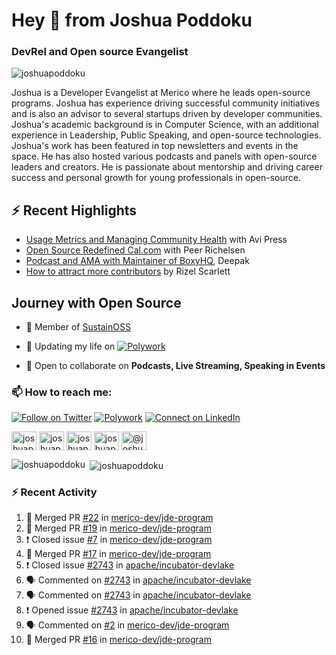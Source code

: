 <h1 align="left">Hey 👋 from Joshua Poddoku</h1>
<h3 align="left">DevRel and Open source Evangelist</h3>

<p align="left"> <img src="https://komarev.com/ghpvc/?username=joshuapoddoku&label=Profile%20views&color=0e75b6&style=flat" alt="joshuapoddoku" /> </p>

Joshua is a Developer Evangelist at Merico where he leads open-source programs. Joshua has experience driving successful community initiatives and is also an advisor to several startups driven by developer communities. Joshua's academic background is in Computer Science, with an additional experience in Leadership, Public Speaking, and open-source technologies. Joshua's work has been featured in top newsletters and events in the space. He has also hosted various podcasts and panels with open-source leaders and creators. He is passionate about mentorship and driving career success and personal growth for young professionals in open-source.

## :zap: Recent Highlights

- [Usage Metrics and Managing Community Health](https://www.youtube.com/watch?v=9-F_2GslGiE) with Avi Press
- [Open Source Redefined Cal.com](https://www.youtube.com/watch?v=HQ9jYOFfCg0) with Peer Richelsen
- [Podcast and AMA with Maintainer of BoxyHQ](https://www.youtube.com/watch?v=SCCBjOSLsK0), Deepak 
- [How to attract more contributors](https://www.youtube.com/watch?v=j-DjYOt6gOs) by Rizel Scarlett

## Journey with Open Source

- 🌱 Member of [SustainOSS](https://discourse.sustainoss.org/u/joshuapoddoku/summary)

- 📝 Updating my life on [![Polywork](https://img.shields.io/badge/--polywork?label=Polywork&logo=Polywork&style=social)](https://www.polywork.com/joshuapod)
 
- 💬 Open to collaborate on **Podcasts, Live Streaming, Speaking in Events**

### 📫 How to reach me:

[![Follow on Twitter](https://img.shields.io/badge/--twitter?label=Twitter&logo=Twitter&style=social)](https://twitter.com/JoshuaPoddoku)  [![Polywork](https://img.shields.io/badge/--polywork?label=Polywork&logo=Polywork&style=social)](https://www.polywork.com/joshuapod) [![Connect on LinkedIn](https://img.shields.io/badge/--linkedin?label=LinkedIn&logo=LinkedIn&style=social)](https://www.linkedin.com/in/joshuapod)


<p align="left">
<a href="https://codepen.io/joshuapoddoku" target="blank"><img align="center" src="https://cdn.jsdelivr.net/npm/simple-icons@3.0.1/icons/codepen.svg" alt="joshuapoddoku" height="30" width="40" /></a>
<a href="https://dev.to/joshuapoddoku" target="blank"><img align="center" src="https://cdn.jsdelivr.net/npm/simple-icons@3.0.1/icons/dev-dot-to.svg" alt="joshuapoddoku" height="30" width="40" /></a>
<a href="https://codesandbox.com/joshuapoddoku" target="blank"><img align="center" src="https://cdn.jsdelivr.net/npm/simple-icons@3.0.1/icons/codesandbox.svg" alt="joshuapoddoku" height="30" width="40" /></a>
<a href="https://instagram.com/the_wittymentor" target="blank"><img align="center" src="https://cdn.jsdelivr.net/npm/simple-icons@3.0.1/icons/instagram.svg" alt="joshuapoddoku" height="30" width="40" /></a>
<a href="https://medium.com/@joshuapod" target="blank"><img align="center" src="https://cdn.jsdelivr.net/npm/simple-icons@3.0.1/icons/medium.svg" alt="@joshuapod" height="30" width="40" /></a>
</p>


<p><img align="left" src="https://github-readme-stats.vercel.app/api/top-langs?username=joshuapoddoku&show_icons=true&locale=en&layout=compact" alt="joshuapoddoku" /></p>

<p>&nbsp;<img align="center" src="https://github-readme-stats.vercel.app/api?username=joshuapoddoku&show_icons=true&locale=en" alt="joshuapoddoku" /></p>

### :zap: Recent Activity

<!--START_SECTION:activity-->
1. 🎉 Merged PR [#22](https://github.com/merico-dev/jde-program/pull/22) in [merico-dev/jde-program](https://github.com/merico-dev/jde-program)
2. 🎉 Merged PR [#19](https://github.com/merico-dev/jde-program/pull/19) in [merico-dev/jde-program](https://github.com/merico-dev/jde-program)
3. ❗️ Closed issue [#7](https://github.com/merico-dev/jde-program/issues/7) in [merico-dev/jde-program](https://github.com/merico-dev/jde-program)
4. 🎉 Merged PR [#17](https://github.com/merico-dev/jde-program/pull/17) in [merico-dev/jde-program](https://github.com/merico-dev/jde-program)
5. ❗️ Closed issue [#2743](https://github.com/apache/incubator-devlake/issues/2743) in [apache/incubator-devlake](https://github.com/apache/incubator-devlake)
6. 🗣 Commented on [#2743](https://github.com/apache/incubator-devlake/issues/2743) in [apache/incubator-devlake](https://github.com/apache/incubator-devlake)
7. 🗣 Commented on [#2743](https://github.com/apache/incubator-devlake/issues/2743) in [apache/incubator-devlake](https://github.com/apache/incubator-devlake)
8. ❗️ Opened issue [#2743](https://github.com/apache/incubator-devlake/issues/2743) in [apache/incubator-devlake](https://github.com/apache/incubator-devlake)
9. 🗣 Commented on [#2](https://github.com/merico-dev/jde-program/issues/2) in [merico-dev/jde-program](https://github.com/merico-dev/jde-program)
10. 🎉 Merged PR [#16](https://github.com/merico-dev/jde-program/pull/16) in [merico-dev/jde-program](https://github.com/merico-dev/jde-program)
<!--END_SECTION:activity-->

